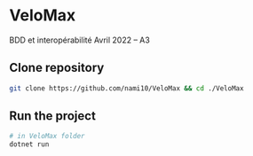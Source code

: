 # VeloMax

BDD et interopérabilité Avril 2022 – A3

## Clone repository

```bash
git clone https://github.com/nami10/VeloMax && cd ./VeloMax
```

## Run the project

```bash
# in VeloMax folder
dotnet run
```

